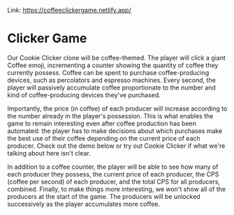 Link: https://coffeeclickergame.netlify.app/

# Clicker Game

Our Cookie Clicker clone will be coffee-themed. The player will click a giant Coffee emoji, incrementing a counter showing the quantity of coffee they currently possess. Coffee can be spent to purchase coffee-producing devices, such as percolators and espresso machines. Every second, the player will passively accumulate coffee proportionate to the number and kind of coffee-producing devices they've purchased.

Importantly, the price (in coffee) of each producer will increase according to the number already in the player's possession. This is what enables the game to remain interesting even after coffee production has been automated: the player has to make decisions about which purchases make the best use of their coffee depending on the current price of each producer. Check out the demo below or try out Cookie Clicker if what we're talking about here isn't clear.

In addition to a coffee counter, the player will be able to see how many of each producer they possess, the current price of each producer, the CPS (coffee per second) of each producer, and the total CPS for all producers, combined. Finally, to make things more interesting, we won't show all of the producers at the start of the game. The producers will be unlocked successively as the player accumulates more coffee.
